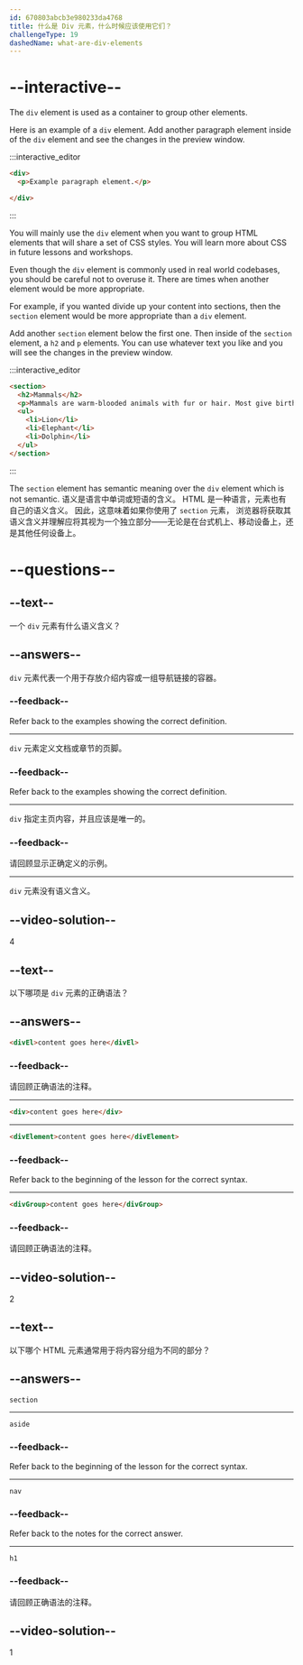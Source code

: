 ```yaml
---
id: 670803abcb3e980233da4768
title: 什么是 Div 元素，什么时候应该使用它们？
challengeType: 19
dashedName: what-are-div-elements
---
```


# --interactive--

The `div` element is used as a container to group other elements.

Here is an example of a `div` element. Add another paragraph element inside of the `div` element and see the changes in the preview window.

:::interactive_editor

```html
<div>
  <p>Example paragraph element.</p>

</div>
```

:::

You will mainly use the `div` element when you want to group HTML elements that will share a set of CSS styles. You will learn more about CSS in future lessons and workshops.

Even though the `div` element is commonly used in real world codebases, you should be careful not to overuse it. There are times when another element would be more appropriate.

For example, if you wanted divide up your content into sections, then the `section` element would be more appropriate than a `div` element.

Add another `section` element below the first one. Then inside of the `section` element, a `h2` and `p` elements. You can use whatever text you like and you will see the changes in the preview window.

:::interactive_editor

```html
<section>
  <h2>Mammals</h2>
  <p>Mammals are warm-blooded animals with fur or hair. Most give birth to live young.</p>
  <ul>
    <li>Lion</li>
    <li>Elephant</li>
    <li>Dolphin</li>
  </ul>
</section>
```

:::

The `section` element has semantic meaning over the `div` element which is not semantic. 语义是语言中单词或短语的含义。 HTML 是一种语言，元素也有自己的语义含义。 因此，这意味着如果你使用了 `section` 元素， 浏览器将获取其语义含义并理解应将其视为一个独立部分——无论是在台式机上、移动设备上，还是其他任何设备上。 

# --questions--

## --text--

一个 `div` 元素有什么语义含义？

## --answers--

`div` 元素代表一个用于存放介绍内容或一组导航链接的容器。

### --feedback--

Refer back to the examples showing the correct definition.

---

`div` 元素定义文档或章节的页脚。

### --feedback--

Refer back to the examples showing the correct definition.

---

`div` 指定主页内容，并且应该是唯一的。

### --feedback--

请回顾显示正确定义的示例。

---

`div` 元素没有语义含义。

## --video-solution--

4

## --text--

以下哪项是 `div` 元素的正确语法？

## --answers--

```html
<divEl>content goes here</divEl>
```

### --feedback--

请回顾正确语法的注释。

---

```html
<div>content goes here</div>
```

---

```html
<divElement>content goes here</divElement>
```

### --feedback--

Refer back to the beginning of the lesson for the correct syntax.

---

```html
<divGroup>content goes here</divGroup>
```

### --feedback--

请回顾正确语法的注释。

## --video-solution--

2

## --text--

以下哪个 HTML 元素通常用于将内容分组为不同的部分？

## --answers--

`section`

---

`aside`

### --feedback--

Refer back to the beginning of the lesson for the correct syntax.

---

`nav`

### --feedback--

Refer back to the notes for the correct answer.

---

`h1`

### --feedback--

请回顾正确语法的注释。

## --video-solution--

1
